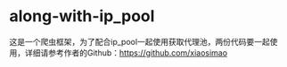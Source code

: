 # along-with-ip_pool
这是一个爬虫框架，为了配合ip_pool一起使用获取代理池，两份代码要一起使用，详细请参考作者的Github：https://github.com/xiaosimao
